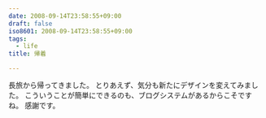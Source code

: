 ```yaml
---
date: 2008-09-14T23:58:55+09:00
draft: false
iso8601: 2008-09-14T23:58:55+09:00
tags:
  - life
title: 帰着

---
```


長旅から帰ってきました。
とりあえず、気分も新たにデザインを変えてみました。
こういうことが簡単にできるのも、ブログシステムがあるからこそですね。
感謝です。
